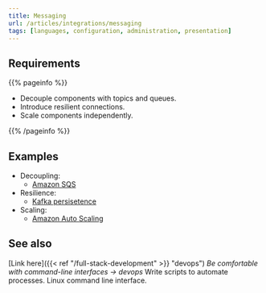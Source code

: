 ```yaml
---
title: Messaging
url: /articles/integrations/messaging
tags: [languages, configuration, administration, presentation]
---
```


## Requirements

{{% pageinfo %}}

* Decouple components with topics and queues.
* Introduce resilient connections.
* Scale components independently.

{{% /pageinfo %}}

## Examples

* Decoupling:
  * [Amazon SQS](https://docs.aws.amazon.com/AWSSimpleQueueService/latest/SQSDeveloperGuide/welcome.html)
* Resilience:
  * [Kafka persisetence](https://kafka.apache.org/documentation/#persistence)
* Scaling:
  * [Amazon Auto Scaling](https://docs.aws.amazon.com/autoscaling/ec2/userguide/as-using-sqs-queue.html)

## See also

[Link here]({{< ref "/full-stack-development" >}} "devops") *Be comfortable with command-line interfaces -> devops*
Write scripts to automate processes. Linux command line interface.
